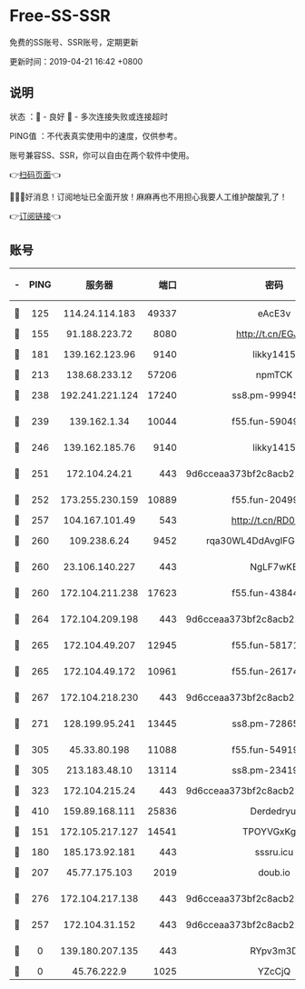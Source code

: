 # Free-SS-SSR

免费的SS账号、SSR账号，定期更新

更新时间：2019-04-21 16:42 +0800

## 说明

状态     ：🙂 - 良好 🙁 - 多次连接失败或连接超时

PING值   ：不代表真实使用中的速度，仅供参考。

账号兼容SS、SSR，你可以自由在两个软件中使用。

👉[扫码页面](https://liesauer.github.io/Free-SS-SSR/)👈

🎉🎉🎉好消息！订阅地址已全面开放！麻麻再也不用担心我要人工维护酸酸乳了！

👉[订阅链接](https://www.liesauer.net/yogurt/subscribe?ACCESS_TOKEN=DAYxR3mMaZAsaqUb)👈

## 账号

|-|PING|服务器|端口|密码|加密方式|区域|
|:----:|:----:|:-----:|-----:|:----:|:----:|:----:|
|🙂|125|114.24.114.183|49337|eAcE3v|chacha20-ietf|TW|
|🙂|155|91.188.223.72|8080|http://t.cn/EGJIyrl|rc4-md5|RU|
|🙂|181|139.162.123.96|9140|likky1415|aes-256-cfb|JP|
|🙂|213|138.68.233.12|57206|npmTCK|rc4-md5|US|
|🙂|238|192.241.221.124|17240|ss8.pm-99945477|aes-256-cfb|US|
|🙂|239|139.162.1.34|10044|f55.fun-59049291|aes-256-cfb|SG|
|🙂|246|139.162.185.76|9140|likky1415|aes-256-cfb|DE|
|🙂|251|172.104.24.21|443|9d6cceaa373bf2c8acb22e60b6a58be6|aes-256-cfb|US|
|🙂|252|173.255.230.159|10889|f55.fun-20499920|aes-256-cfb|US|
|🙂|257|104.167.101.49|543|http://t.cn/RD0D7sx|rc4-md5|CA|
|🙂|260|109.238.6.24|9452|rqa30WL4DdAvgIFG6Fs3znzTa|aes-256-cfb|FR|
|🙂|260|23.106.140.227|443|NgLF7wKB|aes-256-cfb|US|
|🙂|260|172.104.211.238|17623|f55.fun-43844641|aes-256-cfb|US|
|🙂|264|172.104.209.198|443|9d6cceaa373bf2c8acb22e60b6a58be6|aes-256-cfb|US|
|🙂|265|172.104.49.207|12945|f55.fun-58171420|aes-256-cfb|SG|
|🙂|265|172.104.49.172|10961|f55.fun-26174488|aes-256-cfb|SG|
|🙂|267|172.104.218.230|443|9d6cceaa373bf2c8acb22e60b6a58be6|aes-256-cfb|US|
|🙂|271|128.199.95.241|13445|ss8.pm-72865285|aes-256-cfb|SG|
|🙂|305|45.33.80.198|11088|f55.fun-54919937|aes-256-cfb|US|
|🙂|305|213.183.48.10|13114|ss8.pm-23419048|rc4-md5|RU|
|🙂|323|172.104.215.24|443|9d6cceaa373bf2c8acb22e60b6a58be6|aes-256-cfb|US|
|🙂|410|159.89.168.111|25836|Derdedryuj|chacha20|IN|
|🙂|151|172.105.217.127|14541|TPOYVGxKglpi|aes-256-cfb|JP|
|🙂|180|185.173.92.181|443|sssru.icu|rc4-md5|RU|
|🙂|207|45.77.175.103|2019|doub.io|aes-128-ctr|SG|
|🙂|276|172.104.217.138|443|9d6cceaa373bf2c8acb22e60b6a58be6|aes-256-cfb|US|
|🙁|257|172.104.31.152|443|9d6cceaa373bf2c8acb22e60b6a58be6|aes-256-cfb|US|
|🙁|0|139.180.207.135|443|RYpv3m3D|aes-256-cfb|JP|
|🙁|0|45.76.222.9|1025|YZcCjQ|rc4-md5|JP|
